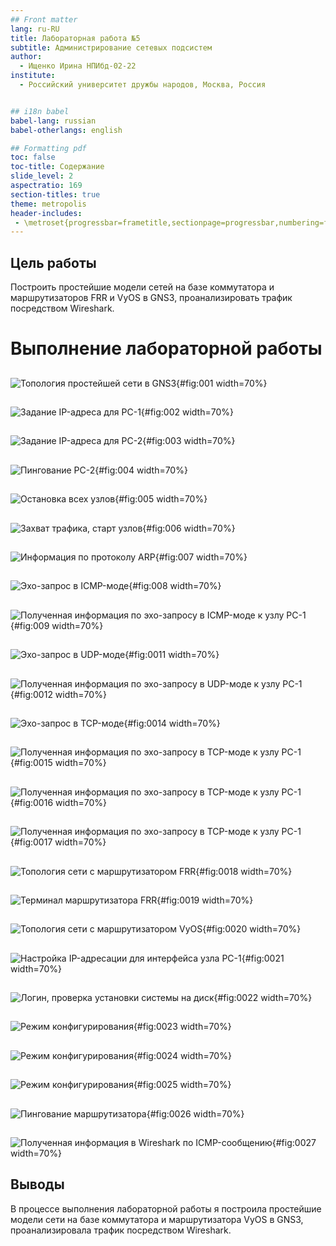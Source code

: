 ```yaml
---
## Front matter
lang: ru-RU
title: Лабораторная работа №5
subtitle: Администрирование сетевых подсистем
author:
  - Ищенко Ирина НПИбд-02-22
institute:
  - Российский университет дружбы народов, Москва, Россия


## i18n babel
babel-lang: russian
babel-otherlangs: english

## Formatting pdf
toc: false
toc-title: Содержание
slide_level: 2
aspectratio: 169
section-titles: true
theme: metropolis
header-includes:
 - \metroset{progressbar=frametitle,sectionpage=progressbar,numbering=fraction}
---
```


## Цель работы

Построить простейшие модели сетей на базе коммутатора и маршрутизаторов FRR и VyOS в GNS3, проанализировать трафик посредством Wireshark.

# Выполнение лабораторной работы

##
 
![Топология простейшей сети в GNS3](image/1.png){#fig:001 width=70%}

##
 
![Задание IP-адреса для PC-1](image/2.png){#fig:002 width=70%}

##
 
![Задание IP-адреса для PC-2](image/3.png){#fig:003 width=70%}

##
 
![Пингование PC-2](image/4.png){#fig:004 width=70%}

##
 
![Остановка всех узлов](image/5.png){#fig:005 width=70%}

##
 
![Захват трафика, старт узлов](image/6.png){#fig:006 width=70%}

##
 
![Информация по протоколу ARP](image/7.png){#fig:007 width=70%}

##

![Эхо-запрос в ICMP-моде](image/8.png){#fig:008 width=70%}

##
 
![Полученная информация по эхо-запросу в ICMP-моде к узлу PC-1](image/9.png){#fig:009 width=70%}
 
##
 
![Эхо-запрос в UDP-моде](image/11.png){#fig:0011 width=70%}

##
 
![Полученная информация по эхо-запросу в UDP-моде к узлу PC-1](image/12.png){#fig:0012 width=70%}

##
 
![Эхо-запрос в TCP-моде](image/14.png){#fig:0014 width=70%}

##
 
![Полученная информация по эхо-запросу в TCP-моде к узлу PC-1](image/15.png){#fig:0015 width=70%}
 
##
 
![Полученная информация по эхо-запросу в TCP-моде к узлу PC-1](image/16.png){#fig:0016 width=70%}

##

![Полученная информация по эхо-запросу в TCP-моде к узлу PC-1](image/17.png){#fig:0017 width=70%}

##
 
![Топология сети с маршрутизатором FRR](image/18.png){#fig:0018 width=70%}

##
 
![Терминал маршрутизатора FRR](image/19.png){#fig:0019 width=70%}

##
 
![Топология сети с маршрутизатором VyOS](image/20.png){#fig:0020 width=70%}

##
 
![Настройка IP-адресации для интерфейса узла PC-1](image/21.png){#fig:0021 width=70%}

##

![Логин, проверка установки системы на диск](image/22.png){#fig:0022 width=70%}

##
 
![Режим конфигурирования](image/23.png){#fig:0023 width=70%}

##

![Режим конфигурирования](image/24.png){#fig:0024 width=70%}

##
 
![Режим конфигурирования](image/25.png){#fig:0025 width=70%}

##
 
![Пингование маршрутизатора](image/26.png){#fig:0026 width=70%}

##
 
![Полученная информация в Wireshark по ICMP-сообщению](image/27.png){#fig:0027 width=70%}

## Выводы
 
В процессе выполнения лабораторной работы я построила простейшие модели сети на базе коммутатора и маршрутизатора VyOS в GNS3, проанализировала трафик посредством Wireshark.

